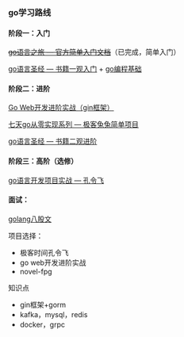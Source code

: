 ### go学习路线

#### 阶段一：入门

~~[go语言之旅 — 官方简单入门文档](https://tour.go-zh.org/methods/15)~~（已完成，简单入门）

[go语言圣经 — 书籍一观入门](https://golang-china.github.io/gopl-zh/index.html) + [go编程基础](https://www.bilibili.com/video/BV1334y1U7cH/?spm_id_from=333.1387.collection.video_card.click&vd_source=658588b117b821559d189ce730ded61c)

#### 阶段二：进阶

[Go Web开发进阶实战（gin框架）](https://study.163.com/course/introduction/1210171207.htm)

[七天go从零实现系列 — 极客兔兔简单项目](https://geektutu.com/post/gee.html)

[go语言圣经 — 书籍二观进阶](https://golang-china.github.io/gopl-zh/index.html)

#### 阶段三：高阶（选修）

[go语言开发项目实战 — 孔令飞](https://time.geekbang.org/column/intro/100079601?utm_campaign=geektime_search&utm_content=geektime_search&utm_medium=geektime_search&utm_source=geektime_search&utm_term=geektime_search)

#### 面试：

[golang八股文](https://blog.csdn.net/qq_43716830/article/details/124405506?ops_request_misc=%257B%2522request%255Fid%2522%253A%252296535fac91170383385307e9094f676c%2522%252C%2522scm%2522%253A%252220140713.130102334..%2522%257D&request_id=96535fac91170383385307e9094f676c&biz_id=0&utm_medium=distribute.pc_search_result.none-task-blog-2~all~top_positive~default-1-124405506-null-null.142^v100^control&utm_term=golang%E9%9D%A2%E8%AF%95%E5%85%AB%E8%82%A1%E6%96%87&spm=1018.2226.3001.4187)



项目选择：

- 极客时间孔令飞
- go web开发进阶实战
- novel-fpg



知识点

- gin框架+gorm
- kafka，mysql，redis
- docker，grpc
